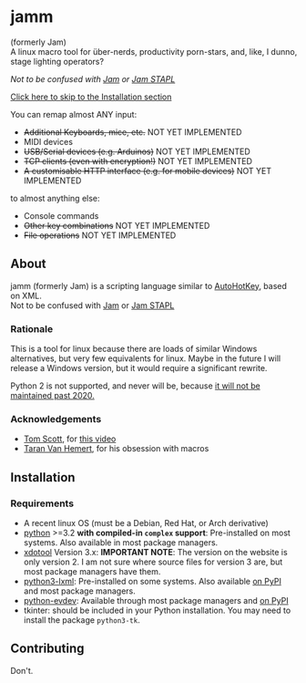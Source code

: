 # jamm
(formerly Jam)  
A linux macro tool for über-nerds, productivity porn-stars, and, like, I dunno, stage lighting operators? 

*Not to be confused with [Jam](https://lets-jam.org) or [Jam STAPL](https://www.altera.com/support/support-resources/download/programming/jam.html)*

[Click here to skip to the Installation section](#installation)

You can remap almost ANY input:
 - ~~Additional Keyboards, mice, etc.~~ NOT YET IMPLEMENTED
 - MIDI devices
 - ~~USB/Serial devices (e.g. Arduinos)~~ NOT YET IMPLEMENTED
 - ~~TCP clients (even with encryption!)~~ NOT YET IMPLEMENTED
 - ~~A customisable HTTP interface (e.g. for mobile devices)~~ NOT YET IMPLEMENTED
 
to almost anything else:
 - Console commands
 - ~~Other key combinations~~ NOT YET IMPLEMENTED
 - ~~File operations~~ NOT YET IMPLEMENTED

## About
jamm (formerly Jam) is a scripting language similar to 
[AutoHotKey](https://autohotkey.com), based on XML.  
Not to be confused with [Jam](https://lets-jam.org) or [Jam STAPL](https://www.altera.com/support/support-resources/download/programming/jam.html)
### Rationale
This is a tool for linux because there are loads of
similar Windows alternatives, but very few equivalents
for linux. Maybe in the future I will release a Windows
version, but it would require a significant rewrite.

Python 2 is not supported, and never will be, because 
[it will not be maintained past 2020.](https://pythonclock.org)
### Acknowledgements
 - [Tom Scott](https://tomscott.com), for [this video](https://youtu.be/lIFE7h3m40U)
 - [Taran Van Hemert](https://twitter.com/TaranVH), for his obsession with macros
## Installation
### Requirements
 - A recent linux OS (must be a Debian, Red Hat, or Arch derivative)
 - [python](https://python.org) >=3.2 **with compiled-in `complex` support**: 
 Pre-installed on most systems. Also available in most package managers.
 - [xdotool](https://www.semicomplete.com/projects/xdotool/semicomplete.com/projects/xdotool)
 Version 3.x: **IMPORTANT NOTE**: The version on the 
 website is only version 2. I am not sure where source files for
 version 3 are, but most package managers have them.
 - [python3-lxml](https://lxml.de): Pre-installed on some systems.
 Also available [on PyPI](https://pypi.python.org/pypi/lxml/4.1.1) 
 and most package managers.
 - [python-evdev](https://python-evdev.readthedocs.io): Available
 through most package managers and [on PyPI](https://pypi.python.org/pypi/evdev)
 - tkinter: should be included in your Python installation. You
 may need to install the package `python3-tk`.
 
## Contributing
Don't.  
